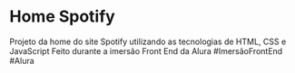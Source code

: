 # Home Spotify


Projeto da home do site Spotify utilizando as tecnologias de HTML, CSS e JavaScript
Feito durante a imersão Front End da Alura
#ImersãoFrontEnd #Alura
